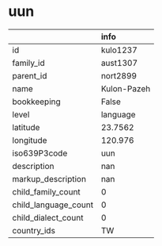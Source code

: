 # uun
|                      | info        |
|:---------------------|:------------|
| id                   | kulo1237    |
| family_id            | aust1307    |
| parent_id            | nort2899    |
| name                 | Kulon-Pazeh |
| bookkeeping          | False       |
| level                | language    |
| latitude             | 23.7562     |
| longitude            | 120.976     |
| iso639P3code         | uun         |
| description          | nan         |
| markup_description   | nan         |
| child_family_count   | 0           |
| child_language_count | 0           |
| child_dialect_count  | 0           |
| country_ids          | TW          |